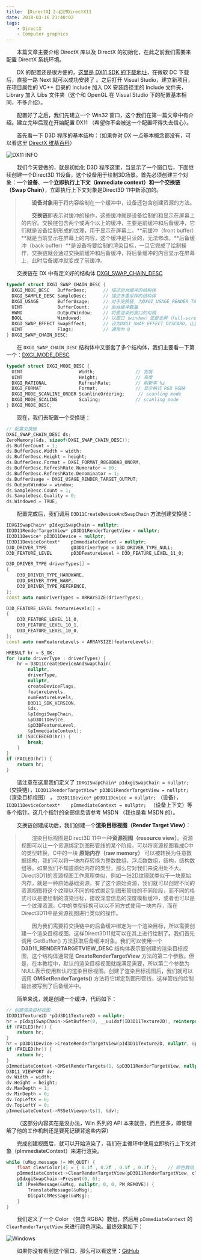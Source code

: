 ```yaml
---
title: 【DirectX】2-初识DirectX11
date: 2018-03-16 21:40:02
tags:
	- DirectX
	- Computer graphics
---
```


&emsp;&emsp;本篇文章主要介绍 DirectX 库以及 DirectX 的初始化，在此之前我们需要来配置 DirectX 系统环境。

&emsp;&emsp;DX 的配置还是很方便的，[这里是 DX11 SDK 的下载地址](https://www.microsoft.com/en-us/download/details.aspx?id=23549)，在微软 DC 下载后，直接一路 Next 就可以成功安装了 。之后打开 Visual Studio，建立新项目，在项目属性的 VC++ 目录的 Include 加入 DX 安装路径里的 Include 文件夹， Library 加入 Libs 文件夹（这个和 OpenGL 在 Visual Studio 下的配置基本相同，不多介绍）。

&emsp;&emsp;配置好了之后，我们先建立一个 Win32 窗口，这个我们在第一篇文章中有介绍。建立完毕后现在开始配置 DX11 （希望你不会被这一个配置吓得失去信心）。

<!--more-->

&emsp;&emsp;首先看一下 D3D 程序的基本结构：（如果你对 DX 一点基本概念都没有，可以看这里 [DirectX 维基百科](https://zh.wikipedia.org/wiki/DirectX)）

![DX11 INFO](https://image.ibb.co/eADpPc/DD38_AD30631_CF70_D51_AF845_E21_B5_AEF4.jpg)

&emsp;&emsp;我们今天要做的，就是初始化 D3D 程序这里，当显示了一个窗口后，下面继续创建一个Direct3D 11设备，这个设备用于绘制3D场景。首先必须创建三个对象：一个**设备**、一个**立即执行上下文（immediate context）**和一个**交换链（Swap Chain）**，立即执行上下文对象是Direct3D 11中新添加的。

> &emsp;&emsp;**设备对象**用于将内容绘制在一个缓冲中，设备还包含创建资源的方法。
>
> &emsp;&emsp;**交换链**即表示对缓冲的操作，这些缓冲就是设备绘制的和显示在屏幕上的内容。交换链包含两个或两个以上的缓冲，主要是前缓冲和后备缓冲，它们就是设备绘制形成的纹理，用于显示在屏幕上。**前缓冲（front                     buffer）**就是当前显示在屏幕上的内容，这个缓冲是只读的，无法修改。**后备缓冲（back buffer）**是设备将要绘制的渲染目标，一旦它完成了绘制操作，交换链就会通过交换前缓冲和后备缓冲，将后备缓冲的内容显示在屏幕上，此时后备缓冲就变成了前缓冲。

&emsp;&emsp;交换链在 DX 中有定义好的结构体 [DXGI_SWAP_CHAIN_DESC](https://msdn.microsoft.com/en-us/library/bb173075%28v=vs.85%29.aspx)

```c++
typedef struct DXGI_SWAP_CHAIN_DESC {
  DXGI_MODE_DESC   BufferDesc;		// 描述后台缓冲的结构体
  DXGI_SAMPLE_DESC SampleDesc;		// 描述多重采样的结构体
  DXGI_USAGE       BufferUsage;		// 对于交换链，为DXGI_USAGE_RENDER_TARGET_OUTPUT
  UINT             BufferCount;		// 后台缓冲数量
  HWND             OutputWindow;	// 将要渲染到窗口的句柄
  BOOL             Windowed;		// 以窗口（window）还是全屏（full-screen）模式运行
  DXGI_SWAP_EFFECT SwapEffect;		// 设为DXGI_SWAP_EFFECT_DISCARD，让显卡驱动程序选择最高效的显示模式
  UINT             Flags;			// 通常为 0
} DXGI_SWAP_CHAIN_DESC;
```

&emsp;&emsp;在 `DXGI_SWAP_CHAIN_DESC` 结构体中又嵌套了多个结构体，我们主要看一下第一个：[DXGI_MODE_DESC](https://msdn.microsoft.com/zh-cn/library/bb173064%28v=vs.85%29.aspx)

```c++
typedef struct DXGI_MODE_DESC {
  UINT                     Width;				// 宽度
  UINT                     Height;				// 高度
  DXGI_RATIONAL            RefreshRate;	 		// 刷新率 hz
  DXGI_FORMAT              Format;		 		// 显示格式 RGB RGBA
  DXGI_MODE_SCANLINE_ORDER ScanlineOrdering;	 // scanling mode
  DXGI_MODE_SCALING        Scaling;				// scanling mode
} DXGI_MODE_DESC;
```

&emsp;&emsp;现在，我们去配置一个交换链：

```c++
// 配置交换链
DXGI_SWAP_CHAIN_DESC ds;
ZeroMemory(&ds, sizeof(DXGI_SWAP_CHAIN_DESC));
ds.BufferCount = 1;
ds.BufferDesc.Width = width;
ds.BufferDesc.Height = height;
ds.BufferDesc.Format = DXGI_FORMAT_R8G8B8A8_UNORM;
ds.BufferDesc.RefreshRate.Numerator = 60;
ds.BufferDesc.RefreshRate.Denominator = 1;
ds.BufferUsage = DXGI_USAGE_RENDER_TARGET_OUTPUT;
ds.OutputWindow = window;
ds.SampleDesc.Count = 1;
ds.SampleDesc.Quality = 0;
ds.Windowed = TRUE;
```

&emsp;&emsp;配置完成后，我们调用 `D3D11CreateDeviceAndSwapChain` 方法创建交换链：

```c++
IDXGISwapChain* pIdxgiSwapChain = nullptr;
ID3D11RenderTargetView* pD3D11RenderTargetView = nullptr;
ID3D11Device* pD3D11Device = nullptr;
ID3D11DeviceContext*    pImmediateContext = nullptr;
D3D_DRIVER_TYPE         gD3DDriverType = D3D_DRIVER_TYPE_NULL;
D3D_FEATURE_LEVEL       pD3DFeatureLevel = D3D_FEATURE_LEVEL_11_0;

D3D_DRIVER_TYPE driverTypes[] =
{
	D3D_DRIVER_TYPE_HARDWARE,
	D3D_DRIVER_TYPE_WARP,
	D3D_DRIVER_TYPE_REFERENCE,
};
const auto numDriverTypes = ARRAYSIZE(driverTypes);

D3D_FEATURE_LEVEL featureLevels[] =
{
	D3D_FEATURE_LEVEL_11_0,
	D3D_FEATURE_LEVEL_10_1,
	D3D_FEATURE_LEVEL_10_0,
};
const auto numFeatureLevels = ARRAYSIZE(featureLevels);

HRESULT hr = S_OK;
for (auto driverType : driverTypes) {
	hr = D3D11CreateDeviceAndSwapChain(
		nullptr,
		driverType,
		nullptr,
		createDeviceFlags,
		featureLevels,
		numFeatureLevels,
		D3D11_SDK_VERSION,
		&ds,
		&pIdxgiSwapChain,
		&pD3D11Device,
		&pD3DFeatureLevel,
		&pImmediateContext);
	if (SUCCEEDED(hr)) {
		break;
	}
}
if (FAILED(hr)) {
	return hr;
}
```

&emsp;&emsp;请注意在这里我们定义了 `IDXGISwapChain* pIdxgiSwapChain = nullptr;` （交换链），`ID3D11RenderTargetView* pD3D11RenderTargetView = nullptr;` （渲染目标视图） ， `ID3D11Device* pD3D11Device = nullptr;` （设备），`ID3D11DeviceContext*    pImmediateContext = nullptr; ` （设备上下文）等多个指针。这几个指针的全部信息请参考 MSDN （我也是看 MSDN 的）。

&emsp;&emsp;交换链创建成功后，我们创建一个**渲染目标视图（Render Target View）**：

> &emsp;&emsp;渲染目标视图是Direct3D 11中一种**资源视图（resource view）**。资源视图可以让一个资源绑定到图形管线的某个阶段。可以将资源视图看成C中的类型转换，C中的一块 **原始内存（raw memory）** 可以被转换为任意数据结构，我们可以将一块内存转换为整数数组，浮点数数组，结构，结构数组等。如果我们不知道原始内存的类型，那么它对我们来说用处不大。Direct3D11的资源视图工作原理类似，例如一张2D纹理就类似于一块原始内存，就是一种原始基础资源，有了这个原始资源，我们就可以创建不同的资源视图将这个纹理以不同的格式绑定到图形管线的不同阶段，而不同的格式可以是要绘制的渲染目标，接收深度信息的深度模板缓冲，或者也可以是一个纹理资源。C中的类型转换可以以不同方式使用一块内存，而在Direct3D11中是资源视图进行类似的操作。
>
> &emsp;&emsp;因为我们需要将交换链中的后备缓冲绑定为一个渲染目标，所以需要创建一个渲染目标视图，这样Direct3D11就可以在其上进行绘制了。我们首先调用 GetBuffer()  方法获取后备缓冲对象。我们可以使用一个 **D3D11_RENDERTARGETVIEW_DESC** 结构体表示要创建的渲染目标视图，这个结构体通常是 **CreateRenderTargetView** 方法的第二个参数。但是，在本教程中，默认的渲染目标视图就能满足需要，所以第二个参数为NULL表示使用默认的渲染目标视图。创建了渲染目标视图后，我们就可以调用 **OMSetRenderTargets()** 方法将它绑定到图形管线，这样管线的绘制输出被写到了后备缓冲中。

&emsp;&emsp;简单来说，就是创建一个缓冲，代码如下：

```c++
// 创建渲染目标视图
ID3D11Texture2D *pId3D11Texture2D = nullptr;
hr = pIdxgiSwapChain->GetBuffer(0, __uuidof(ID3D11Texture2D), reinterpret_cast<LPVOID*>(&pId3D11Texture2D));
if (FAILED(hr)) {
	return hr;
}
hr = pD3D11Device->CreateRenderTargetView(pId3D11Texture2D, nullptr, &pD3D11RenderTargetView);
if (FAILED(hr)) {
	return hr;
}
pImmediateContext->OMSetRenderTargets(1, &pD3D11RenderTargetView, nullptr);
D3D11_VIEWPORT dv;
dv.Width = width;
dv.Height = height;
dv.MaxDepth = 1;
dv.MinDepth = 0;
dv.TopLeftX = 0;
dv.TopLeftY = 0;
pImmediateContext->RSSetViewports(1, &dv);
```

&emsp;&emsp;（这部分内容实在是没办法，Win 系列的 API 本来就丑，而且还多，即使理解了他的工作机制还是要死记硬背这些内容）

&emsp;&emsp;完成创建视图后，就可以开始渲染了，我们在主循环中使用立即执行上下文对象（pImmediateContext）来进行渲染。

```c++
while (uMsg.message != WM_QUIT) {
	float clearColor[4] = { 0.1f , 0.2f , 0.5f , 0.3f };	// 颜色数组 RGBA
	pImmediateContext->ClearRenderTargetView(pD3D11RenderTargetView, clearColor);
	pIdxgiSwapChain->Present(0, 0);
	if (PeekMessage(&uMsg, nullptr, 0, 0, PM_REMOVE)) {
		TranslateMessage(&uMsg);
		DispatchMessage(&uMsg);
	}		
}
```

&emsp;&emsp;我们定义了一个 Color （包含 RGBA）数组，然后用 `pImmediateContext` 的 `ClearRenderTargetView` 来进行颜色渲染。最终效果如下：

![Windows](https://image.ibb.co/jSMnSx/image.png)

&emsp;&emsp;如果你没有看到这个窗口，那么可以看这里：[GitHub](https://github.com/KsGin/LearnDirectX/blob/master/DirectX-Application/main.cpp)

